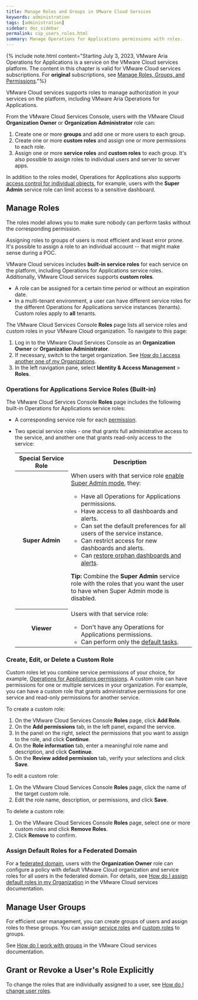 ```yaml
---
title: Manage Roles and Groups in VMware Cloud Services
keywords: administration
tags: [administration]
sidebar: doc_sidebar
permalink: csp_users_roles.html
summary: Manage Operations for Applications permissions with roles.
---
```


{% include note.html content="Starting July 3, 2023, VMware Aria Operations for Applications is a service on the VMware Cloud services platform. The content in this chapter is valid for VMware Cloud services subscriptions. For **original** subscriptions, see [Manage Roles, Groups, and Permissions](users_roles.html)."%}

VMware Cloud services supports roles to manage authorization in your services on the platform, including VMware Aria Operations for Applications.

From the VMware Cloud Services Console, users with the VMware Cloud **Organization Owner** or **Organization Administrator** role can:
1. Create one or more **groups** and add one or more users to each group.
1. Create one or more **custom roles** and assign one or more permissions to each role.
3. Assign one or more **service roles** and **custom roles** to each group. It's also possible to assign roles to individual users and server to server apps.

In addition to the roles model, Operations for Applications also supports [access control for individual objects](csp_access.html), for example, users with the **Super Admin** service role can limit access to a sensitive dashboard.

## Manage Roles

The roles model allows you to make sure nobody can perform tasks without the corresponding permission.

Assigning roles to groups of users is most efficient and least error prone. It's possible to assign a role to an individual account -- that might make sense during a POC.

VMware Cloud services includes **built-in service roles** for each service on the platform, including Operations for Applications service roles. Additionally, VMware Cloud services supports **custom roles**.

- A role can be assigned for a certain time period or without an expiration date.
- In a multi-tenant environment, a user can have different service roles for the different Operations for Applications service instances (tenants). Custom roles apply to **all** tenants.

The VMware Cloud Services Console **Roles** page lists all service roles and custom roles in your VMware Cloud organization. To navigate to this page:

1. Log in to the VMware Cloud Services Console as an **Organization Owner** or **Organization Administrator**.
1. If necessary, switch to the target organization. See [How do I access another one of my Organizations](https://docs.vmware.com/en/VMware-Cloud-services/services/Using-VMware-Cloud-Services/GUID-432417CF-CE0C-48EB-BEBB-8C27751577D1.html).
1. In the left navigation pane, select **Identity & Access Management** > **Roles**.

### Operations for Applications Service Roles (Built-in)

The VMware Cloud Services Console **Roles** page includes the following built-in Operations for Applications service roles:
- A corresponding service role for each [permission](csp_permissions_overview.html#operations-for-applications-permissions).
- Two special service roles - one that grants full administrative access to the service, and another one that grants read-only access to the service:

  <table>
  <tr>
    <th width="30%">Special Service Role</th>
    <th width="70%">Description</th>
  </tr>
  <tr>
    <th>Super Admin</th>
    <td>When users with that service role <a href="csp_users_account_managing.html#enable-or-disable-super-admin-mode">enable Super Admin mode</a>, they:<ul>
    <li>Have all Operations for Applications permissions.</li>
    <li>Have access to all dashboards and alerts.</li>
    <li>Can set the default preferences for all users of the service instance.</li>
    <li>Can restrict access for new dashboards and alerts.</li>
    <li>Can <a href="access.html#make-orphan-dashboards-or-alerts-visible">restore orphan dashboards and alerts</a>.</li>
    </ul>
    <p><strong>Tip:</strong> Combine the <strong>Super Admin</strong> service role with the roles that you want the user to have when Super Admin mode is disabled. </p></td>
  </tr>
  <tr>
    <th>Viewer</th>
    <td>Users with that service role:<ul>
    <li>Don't have any Operations for Applications permissions.</li>
    <li>Can perform only the <a href="csp_permissions_overview.html#default-tasks">default tasks</a>.</li>
    </ul></td>
  </tr>
  </table>

### Create, Edit, or Delete a Custom Role

Custom roles let you combine service permissions of your choice, for example, [Operations for Applications permissions](csp_permissions_overview.html#operations-for-applications-permissions). A custom role can have permissions for one or multiple services in your organization. For example, you can have a custom role that grants administrative permissions for one service and read-only permissions for another service.

To create a custom role:

1. On the VMware Cloud Services Console **Roles** page, click **Add Role**.
1. On the **Add permissions** tab, in the left panel, expand the service.
1. In the panel on the right, select the permissions that you want to assign to the role, and click **Continue**.
1. On the **Role information** tab, enter a meaningful role name and description, and click **Continue**.
1. On the **Review added permission** tab, verify your selections and click **Save**.

To edit a custom role:

1. On the VMware Cloud Services Console **Roles** page, click the name of the target custom role.
1. Edit the role name, description, or permissions, and click **Save**.

To delete a custom role:

1. On the VMware Cloud Services Console **Roles** page, select one or more custom roles and click **Remove Roles**.
1. Click **Remove** to confirm.

### Assign Default Roles for a Federated Domain

For a [federated domain](csp_authentication.html#federated-domain-authentication), users with the **Organization Owner** role can configure a policy with default VMware Cloud organization and service roles for all users in the federated domain. For details, see [How do I assign default roles in my Organization](https://docs.vmware.com/en/VMware-Cloud-services/services/Using-VMware-Cloud-Services/GUID-2307F55C-FB5C-4EE0-A2DE-43011509A9A1.html) in the VMware Cloud services documentation.

## Manage User Groups

For efficient user management, you can create groups of users and assign roles to these groups. You can assign [service roles](#operations-for-applications-service-roles-built-in) and [custom roles](#create-edit-or-delete-a-custom-role) to groups.

See [How do I work with groups](https://docs.vmware.com/en/VMware-Cloud-services/services/Using-VMware-Cloud-Services/GUID-0BD8A07B-C3C0-4220-8CD0-18FA070D3DAD.html) in the VMware Cloud services documentation.

## Grant or Revoke a User's Role Explicitly

To change the roles that are individually assigned to a user, see [How do I change user roles](https://docs.vmware.com/en/VMware-Cloud-services/services/Using-VMware-Cloud-Services/GUID-A70DBFDC-86FD-4C84-8753-0E55C8C98F8E.html).